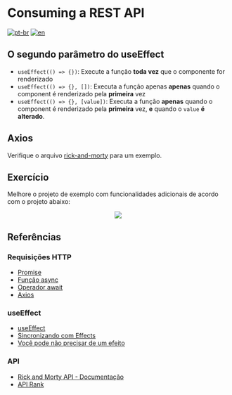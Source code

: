 # Consuming a REST API
[![pt-br](https://img.shields.io/badge/lang-pt--br-green.svg)](./README.md)
[![en](https://img.shields.io/badge/lang-en-red.svg)](./README-en.md)

## O segundo parâmetro do useEffect
- `useEffect(() => {})`: Execute a função **toda vez** que o componente for renderizado
- `useEffect(() => {}, [])`: Executa a função apenas **apenas** quando o component é renderizado pela **primeira** vez
- `useEffect(() => {}, [value])`: Executa a função **apenas** quando o component é renderizado pela **primeira** vez, **e** quando o `value` **é alterado**.

## Axios

Verifique o arquivo [rick-and-morty](./src/component/api/rick-and-morty/index.js) para um exemplo.

## Exercício

Melhore o projeto de exemplo com funcionalidades adicionais de acordo com o projeto abaixo:

<p align="center">
  <image src="../assets/exerciseMock.drawio.png"/>
</p>

## Referências

### Requisições HTTP
- [Promise](https://developer.mozilla.org/pt-BR/docs/Web/JavaScript/Reference/Global_Objects/Promise)
- [Função async](https://developer.mozilla.org/en-US/docs/Web/JavaScript/Reference/Statements/async_function)
- [Operador await](https://developer.mozilla.org/en-US/docs/Web/JavaScript/Reference/Operators/await)
- [Axios](https://axios-http.com/ptbr/docs/intro)

### useEffect
- [useEffect](https://react.dev/reference/react/useEffect)
- [Sincronizando com  Effects](https://react.dev/learn/synchronizing-with-effects)
- [Você pode não precisar de um efeito](https://react.dev/learn/you-might-not-need-an-effect)

### API
- [Rick and Morty API - Documentação](https://rickandmortyapi.com/documentation)
- [API Rank](https://apirank.dev/)